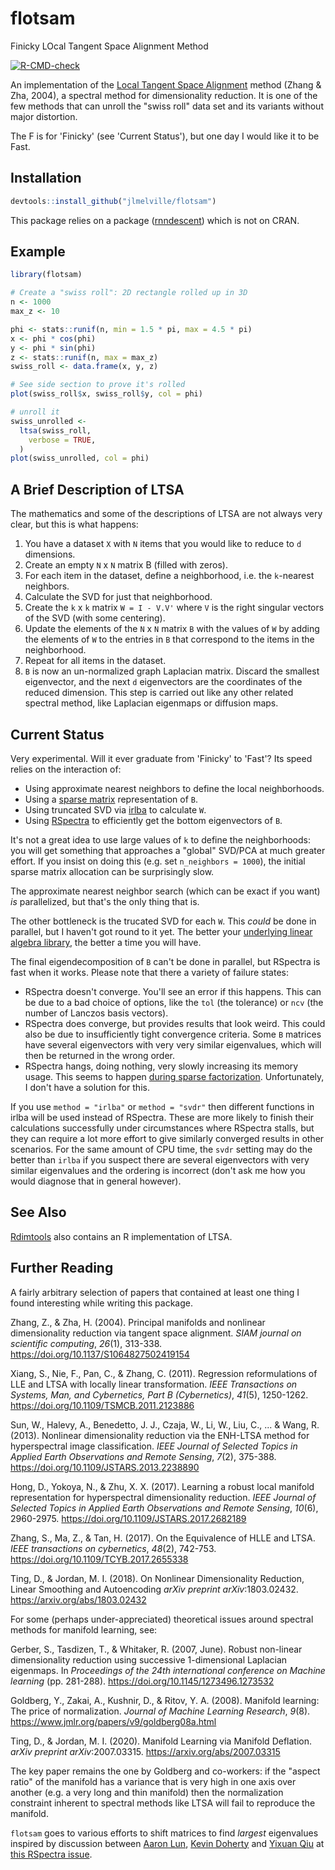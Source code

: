 # flotsam

Finicky LOcal Tangent Space Alignment Method

<!-- badges: start -->
[![R-CMD-check](https://github.com/jlmelville/flotsam/workflows/R-CMD-check/badge.svg)](https://github.com/jlmelville/flotsam/actions)
<!-- badges: end -->

An implementation of the [Local Tangent Space
Alignment](https://doi.org/10.1137/S1064827502419154) method (Zhang & Zha,
2004), a spectral method for dimensionality reduction. It is one of the few
methods that can unroll the "swiss roll" data set and its variants without
major distortion.

The F is for 'Finicky' (see 'Current Status'), but one day I would like it to
be Fast.

## Installation

``` r
devtools::install_github("jlmelville/flotsam")
```

This package relies on a package
([rnndescent](https://www.github.com/jlmelville/rnndescent)) which is not on
CRAN.

## Example

``` r
library(flotsam)

# Create a "swiss roll": 2D rectangle rolled up in 3D
n <- 1000
max_z <- 10

phi <- stats::runif(n, min = 1.5 * pi, max = 4.5 * pi)
x <- phi * cos(phi)
y <- phi * sin(phi)
z <- stats::runif(n, max = max_z)
swiss_roll <- data.frame(x, y, z)

# See side section to prove it's rolled
plot(swiss_roll$x, swiss_roll$y, col = phi)

# unroll it
swiss_unrolled <-
  ltsa(swiss_roll,
    verbose = TRUE,
  )
plot(swiss_unrolled, col = phi)
```

## A Brief Description of LTSA

The mathematics and some of the descriptions of LTSA are not always very clear,
but this is what happens:

1. You have a dataset `X` with `N` items that you would like to reduce to `d`
dimensions.
1. Create an empty `N` x `N` matrix B (filled with zeros).
1. For each item in the dataset, define a neighborhood, i.e. the `k`-nearest
neighbors.
1. Calculate the SVD for just that neighborhood.
1. Create the `k` x `k` matrix `W = I - V.V'` where `V` is the right singular
vectors of the SVD (with some centering).
1. Update the elements of the `N` x `N` matrix `B` with the values of `W` by
adding the elements of `W` to the entries in `B` that correspond to the items in
the neighborhood.
1. Repeat for all items in the dataset.
1. `B` is now an un-normalized graph Laplacian matrix. Discard the smallest
eigenvector, and the next `d` eigenvectors are the coordinates of the reduced
dimension. This step is carried out like any other related spectral method, like
Laplacian eigenmaps or diffusion maps.

## Current Status

Very experimental. Will it ever graduate from 'Finicky' to 'Fast'? Its speed
relies on the interaction of:

* Using approximate nearest neighbors to define the local neighborhoods.
* Using a [sparse matrix](https://cran.r-project.org/package=Matrix)
representation of `B`.
* Using truncated SVD via [irlba](https://cran.r-project.org/package=irlba) to
calculate `W`.
* Using [RSpectra](https://cran.r-project.org/package=RSpectra) to efficiently
get the bottom eigenvectors of `B`.

It's not a great idea to use large values of `k` to define the neighborhoods:
you will get something that approaches a "global" SVD/PCA at much greater
effort. If you insist on doing this (e.g. set `n_neighbors = 1000`), the initial
sparse matrix allocation can be surprisingly slow.

The approximate nearest neighbor search (which can be exact if you want) *is*
parallelized, but that's the only thing that is.

The other bottleneck is the trucated SVD for each `W`. This *could* be done in
parallel, but I haven't got round to it yet. The better your [underlying linear
algebra library](https://csantill.github.io/RPerformanceWBLAS/), the better a
time you will have.

The final eigendecomposition of `B` can't be done in parallel, but RSpectra is
fast when it works. Please note that there a variety of failure states:

* RSpectra doesn't converge. You'll see an error if this happens. This can be
due to a bad choice of options, like the `tol` (the tolerance) or `ncv` (the
number of Lanczos basis vectors).
* RSpectra does converge, but provides results that look weird. This could
also be due to insufficiently tight convergence criteria. Some `B` matrices
have several eigenvectors with very very similar eigenvalues, which will then
be returned in the wrong order.
* RSpectra hangs, doing nothing, very slowly increasing its memory usage. This
seems to happen [during sparse
factorization](https://github.com/yixuan/spectra/issues/126). Unfortunately, I
don't have a solution for this.

If you use `method = "irlba"` or `method = "svdr"` then different functions in
irlba will be used instead of RSpectra. These are more likely to finish their
calculations successfully under circumstances where RSpectra stalls, but they
can require a lot more effort to give similarly converged results in other
scenarios. For the same amount of CPU time, the `svdr` setting may do the better
than `irlba` if you suspect there are several eigenvectors with very similar
eigenvalues and the ordering is incorrect (don't ask me how you would diagnose
that in general however).

## See Also

[Rdimtools](https://github.com/kisungyou/Rdimtools) also contains an R
implementation of LTSA.

## Further Reading

A fairly arbitrary selection of papers that contained at least one thing I found
interesting while writing this package.

Zhang, Z., & Zha, H. (2004). 
Principal manifolds and nonlinear dimensionality reduction via tangent space alignment. 
*SIAM journal on scientific computing*, *26*(1), 313-338.
<https://doi.org/10.1137/S1064827502419154>

Xiang, S., Nie, F., Pan, C., & Zhang, C. (2011). 
Regression reformulations of LLE and LTSA with locally linear transformation. 
*IEEE Transactions on Systems, Man, and Cybernetics, Part B (Cybernetics)*, *41*(5), 1250-1262.
<https://doi.org/10.1109/TSMCB.2011.2123886>

Sun, W., Halevy, A., Benedetto, J. J., Czaja, W., Li, W., Liu, C., ... & Wang, R. (2013). 
Nonlinear dimensionality reduction via the ENH-LTSA method for hyperspectral image classification.
*IEEE Journal of Selected Topics in Applied Earth Observations and Remote Sensing*, *7*(2), 375-388.
<https://doi.org/10.1109/JSTARS.2013.2238890>

Hong, D., Yokoya, N., & Zhu, X. X. (2017). 
Learning a robust local manifold representation for hyperspectral dimensionality reduction. 
*IEEE Journal of Selected Topics in Applied Earth Observations and Remote Sensing*, *10*(6), 2960-2975.
<https://doi.org/10.1109/JSTARS.2017.2682189>

Zhang, S., Ma, Z., & Tan, H. (2017).
On the Equivalence of HLLE and LTSA.
*IEEE transactions on cybernetics*, *48*(2), 742-753.
<https://doi.org/10.1109/TCYB.2017.2655338>

Ting, D., & Jordan, M. I. (2018).
On Nonlinear Dimensionality Reduction, Linear Smoothing and Autoencoding
*arXiv preprint* *arXiv*:1803.02432.
<https://arxiv.org/abs/1803.02432>

For some (perhaps under-appreciated) theoretical issues around spectral methods
for manifold learning, see:

Gerber, S., Tasdizen, T., & Whitaker, R. (2007, June). 
Robust non-linear dimensionality reduction using successive 1-dimensional Laplacian eigenmaps. 
In *Proceedings of the 24th international conference on Machine learning* (pp. 281-288).
<https://doi.org/10.1145/1273496.1273532>

Goldberg, Y., Zakai, A., Kushnir, D., & Ritov, Y. A. (2008). 
Manifold learning: The price of normalization.
*Journal of Machine Learning Research*, *9*(8).
<https://www.jmlr.org/papers/v9/goldberg08a.html>

Ting, D., & Jordan, M. I. (2020).
Manifold Learning via Manifold Deflation.
*arXiv preprint* *arXiv*:2007.03315.
<https://arxiv.org/abs/2007.03315>

The key paper remains the one by Goldberg and co-workers: if the "aspect ratio"
of the manifold has a variance that is very high in one axis over another (e.g.
a very long and thin manifold) then the normalization constraint inherent to
spectral methods like LTSA will fail to reproduce the manifold.

`flotsam` goes to various efforts to shift matrices to find *largest* eigenvalues
inspired by discussion between [Aaron Lun](https://github.com/LTLA), 
[Kevin Doherty](https://github.com/keevindoherty) and 
[Yixuan Qiu](https://github.com/yixuan) at [this RSpectra issue](https://github.com/yixuan/spectra/issues/126).
